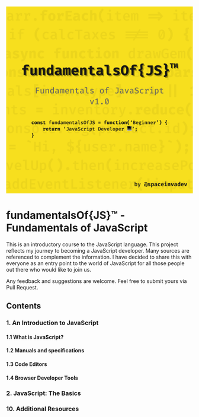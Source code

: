 ![Cover of Fundamentals of JS](./course-cover-en.png)

# fundamentalsOf{JS}™ - Fundamentals of JavaScript

This is an introductory course to the JavaScript language. This project reflects my journey to becoming a JavaScript developer. Many sources are referenced to complement the information. I have decided to share this with everyone as an entry point to the world of JavaScript for all those people out there who would like to join us.

Any feedback and suggestions are welcome. Feel free to submit yours via Pull Request.

## Contents

### 1. An Introduction to JavaScript

#### 1.1 What is JavaScript?

#### 1.2 Manuals and specifications

#### 1.3 Code Editors

#### 1.4 Browser Developer Tools

### 2. JavaScript: The Basics

### 10. Additional Resources